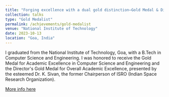 ```yaml
---
title: "Forging excellence with a dual gold distinction—Gold Medal & Director's Gold Medal, NIT Goa, CSE!"
collection: talks
type: "Gold Medalist"
permalink: /achievements/gold-medalist
venue: "National Institute of Technology"
date: 2023-10-13
location: "Goa, India"
---
```


I graduated from the National Institute of Technology, Goa, with a B.Tech in Computer Science and Engineering. I was honored to receive the Gold Medal for Academic Excellence in Computer Science and Engineering and the Director's Gold Medal for Overall Academic Excellence, presented by the esteemed Dr. K. Sivan, the former Chairperson of ISRO (Indian Space Research Organization).

[More info here](https://www.linkedin.com/posts/activity-7134487093535199233-x3E0?utm_source=share&utm_medium=member_desktop)